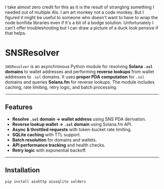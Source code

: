 I take almost zero credit for this as it is the result of strangling something I needed out of multiple AIs. I am art monkey not a code monkey. But I figured it might be useful to someone who doesn't want to have to wrap the node bonfida libraries even if it's a bit of a bodge solution. Unfortunately I can't offer troubleshooting but I can draw a picture of a duck look pensive if that helps. 

# SNSResolver

`SNSResolver` is an asynchronous Python module for resolving **Solana `.sol` domains** to wallet addresses and performing **reverse lookups** from wallet addresses to `.sol` domains. It uses **proper PDA computation** for `.sol` domains and queries **Solana.fm** for reverse lookups. The module includes caching, rate limiting, retry logic, and batch processing.

---

## Features

- **Resolve `.sol` domain → wallet address** using SNS PDA derivation.
- **Reverse lookup wallet → `.sol` domain** using Solana.fm API.
- **Async & throttled requests** with token-bucket rate limiting.
- **SQLite caching** with TTL support.
- **Batch resolution** for domains and wallets.
- **API performance tracking** and health checks.
- **Retry logic** with exponential backoff.

---

## Installation

```bash
pip install aiohttp aiosqlite solders

